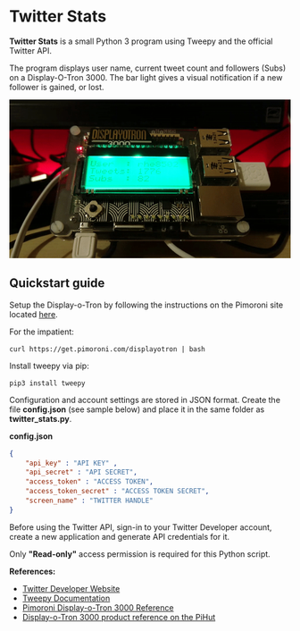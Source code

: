 # Twitter Stats

**Twitter Stats** is a small Python 3 program using Tweepy and the official Twitter API.

The program displays user name, current tweet count and followers (Subs) on a Display-O-Tron 3000. The bar light gives a visual notification if a new follower is gained, or lost.

![Twitter Stats](./res/twitter_stats.gif)

## Quickstart guide

Setup the Display-o-Tron by following the instructions on the Pimoroni site located [here](https://learn.pimoroni.com/tutorial/display-o-tron/getting-started-with-display-o-tron "Getting started with Display-o-Tron 3000").

For the impatient: 

    curl https://get.pimoroni.com/displayotron | bash

Install tweepy via pip:
    
    pip3 install tweepy


Configuration and account settings are stored in JSON format. Create the file **config.json** (see sample below) and place it in the same folder as **twitter_stats.py**. 

**config.json**
```json
{
    "api_key" : "API KEY" ,
    "api_secret" : "API SECRET",
    "access_token" : "ACCESS TOKEN",
    "access_token_secret" : "ACCESS TOKEN SECRET",
    "screen_name" : "TWITTER HANDLE"
}
```
Before using the Twitter API, sign-in to your Twitter Developer account, create a new application and generate API credentials for it.

Only **"Read-only"** access permission is required for this Python script.

**References:**
* [Twitter Developer Website](https://developer.twitter.com/)
* [Tweepy Documentation](http://docs.tweepy.org/en/latest/)
* [Pimoroni Display-o-Tron 3000 Reference](https://learn.pimoroni.com/tutorial/display-o-tron/getting-started-with-display-o-tron)
* [Display-o-Tron 3000 product reference on the PiHut](https://thepihut.com/products/pimoroni-display-o-tron-3000)
